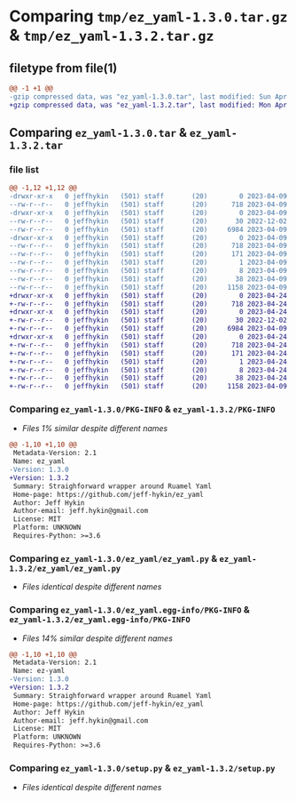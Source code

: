 # Comparing `tmp/ez_yaml-1.3.0.tar.gz` & `tmp/ez_yaml-1.3.2.tar.gz`

## filetype from file(1)

```diff
@@ -1 +1 @@
-gzip compressed data, was "ez_yaml-1.3.0.tar", last modified: Sun Apr  9 03:55:54 2023, max compression
+gzip compressed data, was "ez_yaml-1.3.2.tar", last modified: Mon Apr 24 15:17:35 2023, max compression
```

## Comparing `ez_yaml-1.3.0.tar` & `ez_yaml-1.3.2.tar`

### file list

```diff
@@ -1,12 +1,12 @@
-drwxr-xr-x   0 jeffhykin   (501) staff       (20)        0 2023-04-09 03:55:54.806225 ez_yaml-1.3.0/
--rw-r--r--   0 jeffhykin   (501) staff       (20)      718 2023-04-09 03:55:54.806084 ez_yaml-1.3.0/PKG-INFO
-drwxr-xr-x   0 jeffhykin   (501) staff       (20)        0 2023-04-09 03:55:54.805158 ez_yaml-1.3.0/ez_yaml/
--rw-r--r--   0 jeffhykin   (501) staff       (20)       30 2022-12-02 18:23:22.000000 ez_yaml-1.3.0/ez_yaml/__init__.py
--rw-r--r--   0 jeffhykin   (501) staff       (20)     6984 2023-04-09 03:54:41.000000 ez_yaml-1.3.0/ez_yaml/ez_yaml.py
-drwxr-xr-x   0 jeffhykin   (501) staff       (20)        0 2023-04-09 03:55:54.805880 ez_yaml-1.3.0/ez_yaml.egg-info/
--rw-r--r--   0 jeffhykin   (501) staff       (20)      718 2023-04-09 03:55:54.000000 ez_yaml-1.3.0/ez_yaml.egg-info/PKG-INFO
--rw-r--r--   0 jeffhykin   (501) staff       (20)      171 2023-04-09 03:55:54.000000 ez_yaml-1.3.0/ez_yaml.egg-info/SOURCES.txt
--rw-r--r--   0 jeffhykin   (501) staff       (20)        1 2023-04-09 03:55:54.000000 ez_yaml-1.3.0/ez_yaml.egg-info/dependency_links.txt
--rw-r--r--   0 jeffhykin   (501) staff       (20)        8 2023-04-09 03:55:54.000000 ez_yaml-1.3.0/ez_yaml.egg-info/top_level.txt
--rw-r--r--   0 jeffhykin   (501) staff       (20)       38 2023-04-09 03:55:54.806269 ez_yaml-1.3.0/setup.cfg
--rw-r--r--   0 jeffhykin   (501) staff       (20)     1158 2023-04-09 03:44:06.000000 ez_yaml-1.3.0/setup.py
+drwxr-xr-x   0 jeffhykin   (501) staff       (20)        0 2023-04-24 15:17:35.146455 ez_yaml-1.3.2/
+-rw-r--r--   0 jeffhykin   (501) staff       (20)      718 2023-04-24 15:17:35.146309 ez_yaml-1.3.2/PKG-INFO
+drwxr-xr-x   0 jeffhykin   (501) staff       (20)        0 2023-04-24 15:17:35.145440 ez_yaml-1.3.2/ez_yaml/
+-rw-r--r--   0 jeffhykin   (501) staff       (20)       30 2022-12-02 18:23:22.000000 ez_yaml-1.3.2/ez_yaml/__init__.py
+-rw-r--r--   0 jeffhykin   (501) staff       (20)     6984 2023-04-09 03:54:41.000000 ez_yaml-1.3.2/ez_yaml/ez_yaml.py
+drwxr-xr-x   0 jeffhykin   (501) staff       (20)        0 2023-04-24 15:17:35.146140 ez_yaml-1.3.2/ez_yaml.egg-info/
+-rw-r--r--   0 jeffhykin   (501) staff       (20)      718 2023-04-24 15:17:34.000000 ez_yaml-1.3.2/ez_yaml.egg-info/PKG-INFO
+-rw-r--r--   0 jeffhykin   (501) staff       (20)      171 2023-04-24 15:17:35.000000 ez_yaml-1.3.2/ez_yaml.egg-info/SOURCES.txt
+-rw-r--r--   0 jeffhykin   (501) staff       (20)        1 2023-04-24 15:17:34.000000 ez_yaml-1.3.2/ez_yaml.egg-info/dependency_links.txt
+-rw-r--r--   0 jeffhykin   (501) staff       (20)        8 2023-04-24 15:17:35.000000 ez_yaml-1.3.2/ez_yaml.egg-info/top_level.txt
+-rw-r--r--   0 jeffhykin   (501) staff       (20)       38 2023-04-24 15:17:35.146498 ez_yaml-1.3.2/setup.cfg
+-rw-r--r--   0 jeffhykin   (501) staff       (20)     1158 2023-04-09 03:44:06.000000 ez_yaml-1.3.2/setup.py
```

### Comparing `ez_yaml-1.3.0/PKG-INFO` & `ez_yaml-1.3.2/PKG-INFO`

 * *Files 1% similar despite different names*

```diff
@@ -1,10 +1,10 @@
 Metadata-Version: 2.1
 Name: ez_yaml
-Version: 1.3.0
+Version: 1.3.2
 Summary: Straighforward wrapper around Ruamel Yaml
 Home-page: https://github.com/jeff-hykin/ez_yaml
 Author: Jeff Hykin
 Author-email: jeff.hykin@gmail.com
 License: MIT
 Platform: UNKNOWN
 Requires-Python: >=3.6
```

### Comparing `ez_yaml-1.3.0/ez_yaml/ez_yaml.py` & `ez_yaml-1.3.2/ez_yaml/ez_yaml.py`

 * *Files identical despite different names*

### Comparing `ez_yaml-1.3.0/ez_yaml.egg-info/PKG-INFO` & `ez_yaml-1.3.2/ez_yaml.egg-info/PKG-INFO`

 * *Files 14% similar despite different names*

```diff
@@ -1,10 +1,10 @@
 Metadata-Version: 2.1
 Name: ez-yaml
-Version: 1.3.0
+Version: 1.3.2
 Summary: Straighforward wrapper around Ruamel Yaml
 Home-page: https://github.com/jeff-hykin/ez_yaml
 Author: Jeff Hykin
 Author-email: jeff.hykin@gmail.com
 License: MIT
 Platform: UNKNOWN
 Requires-Python: >=3.6
```

### Comparing `ez_yaml-1.3.0/setup.py` & `ez_yaml-1.3.2/setup.py`

 * *Files identical despite different names*

